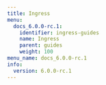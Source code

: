 ```yaml
---
title: Ingress
menu:
  docs_6.0.0-rc.1:
    identifier: ingress-guides
    name: Ingress
    parent: guides
    weight: 100
menu_name: docs_6.0.0-rc.1
info:
  version: 6.0.0-rc.1
---
```


